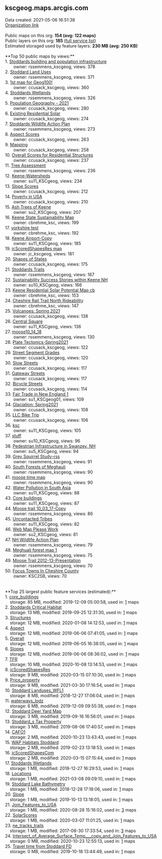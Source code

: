 <h2>kscgeog.maps.arcgis.com</h2> Data created: 2021-05-06 16:51:38 <br /><a target='new' href='https://kscgeog.maps.arcgis.com'>Organization link</a><br /><br />Public maps on this org: <b>154 (avg: 122 maps)</b><br />Public layers on this org: <b>185 </b>(<a target='new' href='https://services.arcgis.com/JNsV9gwtc6W7wYcK/ArcGIS/rest/services'>full service list</a>)<br />Estimated storaged used by feature layers: <b>230 MB (avg: 250 KB)</b><br /><br />**Top 50 public maps by views:**<br />  1. <a target='new' href='https://www.arcgis.com/home/item.html?id=78f14c6d03d846ac83ab80d769d165b7'>Stoddards building and population infrastructure</a> <br />  &nbsp;&nbsp;&nbsp;&nbsp; &nbsp;&nbsp;owner: rssemmens_kscgeog, views: 378<br />  2. <a target='new' href='https://www.arcgis.com/home/item.html?id=df7424725ea348ababfd6ba60ab2bbc5'>Stoddard Land Uses</a> <br />  &nbsp;&nbsp;&nbsp;&nbsp; &nbsp;&nbsp;owner: rssemmens_kscgeog, views: 371<br />  3. <a target='new' href='https://www.arcgis.com/home/item.html?id=a45f696378d3476aa5ccfc025af2622b'>1st map for Geog100!</a> <br />  &nbsp;&nbsp;&nbsp;&nbsp; &nbsp;&nbsp;owner: ccusack_kscgeog, views: 360<br />  4. <a target='new' href='https://www.arcgis.com/home/item.html?id=8311d9e538a4498d8c749f6a634a335b'>Stoddards Wetlands</a> <br />  &nbsp;&nbsp;&nbsp;&nbsp; &nbsp;&nbsp;owner: rssemmens_kscgeog, views: 326<br />  5. <a target='new' href='https://www.arcgis.com/home/item.html?id=5634cab568fb4db0bcf36d3378bd9d06'>Population Geography - 2021</a> <br />  &nbsp;&nbsp;&nbsp;&nbsp; &nbsp;&nbsp;owner: ccusack_kscgeog, views: 280<br />  6. <a target='new' href='https://www.arcgis.com/home/item.html?id=fb86950a73dd4078b5b49e6df0539fd4'>Existing Residential Solar</a> <br />  &nbsp;&nbsp;&nbsp;&nbsp; &nbsp;&nbsp;owner: ccusack_kscgeog, views: 274<br />  7. <a target='new' href='https://www.arcgis.com/home/item.html?id=5fcaa29c997446aab87bab96278e75e3'>Stoddards Wildlife Action Plan</a> <br />  &nbsp;&nbsp;&nbsp;&nbsp; &nbsp;&nbsp;owner: rssemmens_kscgeog, views: 273<br />  8. <a target='new' href='https://www.arcgis.com/home/item.html?id=d8fd226352f84e37a2fab87a07ca5b01'>Aspect Scores</a> <br />  &nbsp;&nbsp;&nbsp;&nbsp; &nbsp;&nbsp;owner: ccusack_kscgeog, views: 263<br />  9. <a target='new' href='https://www.arcgis.com/home/item.html?id=955002dd5cd24bd0b321ddab9c65713b'>Mapping</a> <br />  &nbsp;&nbsp;&nbsp;&nbsp; &nbsp;&nbsp;owner: ccusack_kscgeog, views: 258<br />  10. <a target='new' href='https://www.arcgis.com/home/item.html?id=e367a8a3de6247cab16395a8d9be7e71'>Overall Scores for Residential Structures</a> <br />  &nbsp;&nbsp;&nbsp;&nbsp; &nbsp;&nbsp;owner: ccusack_kscgeog, views: 237<br />  11. <a target='new' href='https://www.arcgis.com/home/item.html?id=28442bb7da4540bfb1c9976c323e892d'>Tree Assessment</a> <br />  &nbsp;&nbsp;&nbsp;&nbsp; &nbsp;&nbsp;owner: rssemmens_kscgeog, views: 236<br />  12. <a target='new' href='https://www.arcgis.com/home/item.html?id=74e1cd6dcb77429ea3f7b159cf4b4dd0'>Keene-Watersheds</a> <br />  &nbsp;&nbsp;&nbsp;&nbsp; &nbsp;&nbsp;owner: su11_KSCgeog, views: 234<br />  13. <a target='new' href='https://www.arcgis.com/home/item.html?id=04b79dfca6fb4e019b042ae426d395f7'>Slope Scores</a> <br />  &nbsp;&nbsp;&nbsp;&nbsp; &nbsp;&nbsp;owner: ccusack_kscgeog, views: 212<br />  14. <a target='new' href='https://www.arcgis.com/home/item.html?id=4b18a84b1d17445f91c64f00d73ac921'>Poverty in USA</a> <br />  &nbsp;&nbsp;&nbsp;&nbsp; &nbsp;&nbsp;owner: ccusack_kscgeog, views: 210<br />  15. <a target='new' href='https://www.arcgis.com/home/item.html?id=5911c50763624f83935bac830b0889af'>Ash Trees of Keene</a> <br />  &nbsp;&nbsp;&nbsp;&nbsp; &nbsp;&nbsp;owner: su2_KSCgeog, views: 207<br />  16. <a target='new' href='https://www.arcgis.com/home/item.html?id=27a33f7ca6e744f9b30240995e893679'>Keene State Sustainability Map</a> <br />  &nbsp;&nbsp;&nbsp;&nbsp; &nbsp;&nbsp;owner: cbrehme_ksc, views: 199<br />  17. <a target='new' href='https://www.arcgis.com/home/item.html?id=2cbfc17955d849efac439129dd9dcd30'>yorkshire test</a> <br />  &nbsp;&nbsp;&nbsp;&nbsp; &nbsp;&nbsp;owner: cbrehme_ksc, views: 192<br />  18. <a target='new' href='https://www.arcgis.com/home/item.html?id=ff0dbd392c234c24af9e0fa3f520fb16'>Keene Airport-Copy</a> <br />  &nbsp;&nbsp;&nbsp;&nbsp; &nbsp;&nbsp;owner: su11_KSCgeog, views: 185<br />  19. <a target='new' href='https://www.arcgis.com/home/item.html?id=7b6791a58fec42e6aba32b053481779d'>jcScoredShapesRes map</a> <br />  &nbsp;&nbsp;&nbsp;&nbsp; &nbsp;&nbsp;owner: jc_kscgeog, views: 181<br />  20. <a target='new' href='https://www.arcgis.com/home/item.html?id=c8571704777b4042923ddec24cbcd37e'>Shapes of States</a> <br />  &nbsp;&nbsp;&nbsp;&nbsp; &nbsp;&nbsp;owner: ccusack_kscgeog, views: 175<br />  21. <a target='new' href='https://www.arcgis.com/home/item.html?id=3a4509f95dfb41a2ad0e5ed69a137ee0'>Stoddards Trails</a> <br />  &nbsp;&nbsp;&nbsp;&nbsp; &nbsp;&nbsp;owner: rssemmens_kscgeog, views: 167<br />  22. <a target='new' href='https://www.arcgis.com/home/item.html?id=9708d238d710414cb4998b74b2e442d5'>Sustainability Success Stories within Keene NH</a> <br />  &nbsp;&nbsp;&nbsp;&nbsp; &nbsp;&nbsp;owner: su10_KSCgeog, views: 166<br />  23. <a target='new' href='https://www.arcgis.com/home/item.html?id=7c8a3f3d5f164c46845106c467e29a59'>Keene Residential Solar Potential Map cb</a> <br />  &nbsp;&nbsp;&nbsp;&nbsp; &nbsp;&nbsp;owner: cbrehme_ksc, views: 153<br />  24. <a target='new' href='https://www.arcgis.com/home/item.html?id=858ad15ffc8f45ad90be3dad427266b5'>Cheshire Rail Trail North Rideability</a> <br />  &nbsp;&nbsp;&nbsp;&nbsp; &nbsp;&nbsp;owner: cbrehme_ksc, views: 147<br />  25. <a target='new' href='https://www.arcgis.com/home/item.html?id=22e8694ca34b44e9812314064bdf982a'>Volcanoes: Spring 2021</a> <br />  &nbsp;&nbsp;&nbsp;&nbsp; &nbsp;&nbsp;owner: ccusack_kscgeog, views: 138<br />  26. <a target='new' href='https://www.arcgis.com/home/item.html?id=453ffdf3d71f46ea9f3c0d8190bb9904'>Central Square</a> <br />  &nbsp;&nbsp;&nbsp;&nbsp; &nbsp;&nbsp;owner: su11_KSCgeog, views: 136<br />  27. <a target='new' href='https://www.arcgis.com/home/item.html?id=17f094b3563f409a8625c5d141d0be23'>moose10_14_18</a> <br />  &nbsp;&nbsp;&nbsp;&nbsp; &nbsp;&nbsp;owner: rssemmens_kscgeog, views: 130<br />  28. <a target='new' href='https://www.arcgis.com/home/item.html?id=5d9dd47a05ea482f8e37769bab47b986'>Plate Tectonics-Spring2021</a> <br />  &nbsp;&nbsp;&nbsp;&nbsp; &nbsp;&nbsp;owner: ccusack_kscgeog, views: 122<br />  29. <a target='new' href='https://www.arcgis.com/home/item.html?id=51dea8778de14741b10b91f1deb18501'>Street Segment Grades</a> <br />  &nbsp;&nbsp;&nbsp;&nbsp; &nbsp;&nbsp;owner: ccusack_kscgeog, views: 120<br />  30. <a target='new' href='https://www.arcgis.com/home/item.html?id=018cbf4dd71b41458c57c456cf3df158'>Slow Streets</a> <br />  &nbsp;&nbsp;&nbsp;&nbsp; &nbsp;&nbsp;owner: ccusack_kscgeog, views: 117<br />  31. <a target='new' href='https://www.arcgis.com/home/item.html?id=4846c0d5919b48e68f2df824c1353873'>Gateway Streets</a> <br />  &nbsp;&nbsp;&nbsp;&nbsp; &nbsp;&nbsp;owner: ccusack_kscgeog, views: 117<br />  32. <a target='new' href='https://www.arcgis.com/home/item.html?id=f8656dd81ebd425283425bacc51c0257'>Bicycle Streets</a> <br />  &nbsp;&nbsp;&nbsp;&nbsp; &nbsp;&nbsp;owner: ccusack_kscgeog, views: 114<br />  33. <a target='new' href='https://www.arcgis.com/home/item.html?id=0daed06aae4042f2b4ba7ac0acc51e9a'>Fair Trade in New England 1</a> <br />  &nbsp;&nbsp;&nbsp;&nbsp; &nbsp;&nbsp;owner: su1_KSCgeog01, views: 109<br />  34. <a target='new' href='https://www.arcgis.com/home/item.html?id=31fe7587302d4e6982d0271a08ade23c'>Glaciation: Spring2021</a> <br />  &nbsp;&nbsp;&nbsp;&nbsp; &nbsp;&nbsp;owner: ccusack_kscgeog, views: 108<br />  35. <a target='new' href='https://www.arcgis.com/home/item.html?id=174472c654ad46ac99b2a827f75981b3'>LLC Bike Trip</a> <br />  &nbsp;&nbsp;&nbsp;&nbsp; &nbsp;&nbsp;owner: ccusack_kscgeog, views: 106<br />  36. <a target='new' href='https://www.arcgis.com/home/item.html?id=769c9cef5bdf41c1857966326250f4c5'>ksc</a> <br />  &nbsp;&nbsp;&nbsp;&nbsp; &nbsp;&nbsp;owner: su11_KSCgeog, views: 105<br />  37. <a target='new' href='https://www.arcgis.com/home/item.html?id=977c16e2ab6a49dfb8e889be78504bf5'>stuff</a> <br />  &nbsp;&nbsp;&nbsp;&nbsp; &nbsp;&nbsp;owner: su10_KSCgeog, views: 96<br />  38. <a target='new' href='https://www.arcgis.com/home/item.html?id=bff6e9690a4d4127a988f6cef12eec49'>Pedestrian Infrastructure in Swanzey, NH</a> <br />  &nbsp;&nbsp;&nbsp;&nbsp; &nbsp;&nbsp;owner: su5_KSCgeog, views: 94<br />  39. <a target='new' href='https://www.arcgis.com/home/item.html?id=6039b472558f4f8d8ae3d69f24fab1dd'>Grey Squirrel Study-rss</a> <br />  &nbsp;&nbsp;&nbsp;&nbsp; &nbsp;&nbsp;owner: rssemmens_kscgeog, views: 91<br />  40. <a target='new' href='https://www.arcgis.com/home/item.html?id=fd9f43be90724a3b964a097efa822f40'>South Forests of Meghauli</a> <br />  &nbsp;&nbsp;&nbsp;&nbsp; &nbsp;&nbsp;owner: rssemmens_kscgeog, views: 90<br />  41. <a target='new' href='https://www.arcgis.com/home/item.html?id=a659d6edf2414d2fba0a1a7db077cb95'>moose time map</a> <br />  &nbsp;&nbsp;&nbsp;&nbsp; &nbsp;&nbsp;owner: rssemmens_kscgeog, views: 90<br />  42. <a target='new' href='https://www.arcgis.com/home/item.html?id=dcedf8ed9fce4768ace5cfa5998e9534'>Water Pollution in South Asia</a> <br />  &nbsp;&nbsp;&nbsp;&nbsp; &nbsp;&nbsp;owner: su11_KSCgeog, views: 88<br />  43. <a target='new' href='https://www.arcgis.com/home/item.html?id=097a08361a8241beb883e4464d0d1578'>Core buildings</a> <br />  &nbsp;&nbsp;&nbsp;&nbsp; &nbsp;&nbsp;owner: su11_KSCgeog, views: 87<br />  44. <a target='new' href='https://www.arcgis.com/home/item.html?id=8f61704131aa47e0973e1b4a74022121'>Moose trail 10_03_17-Copy</a> <br />  &nbsp;&nbsp;&nbsp;&nbsp; &nbsp;&nbsp;owner: rssemmens_kscgeog, views: 86<br />  45. <a target='new' href='https://www.arcgis.com/home/item.html?id=fea6714c0beb4063a667c93ac6812565'>Uncontacted Tribes</a> <br />  &nbsp;&nbsp;&nbsp;&nbsp; &nbsp;&nbsp;owner: su11_KSCgeog, views: 82<br />  46. <a target='new' href='https://www.arcgis.com/home/item.html?id=61cc7f4edae9478c9aa7c12187d75a01'>Web Map Please Work</a> <br />  &nbsp;&nbsp;&nbsp;&nbsp; &nbsp;&nbsp;owner: su2_KSCgeog, views: 81<br />  47. <a target='new' href='https://www.arcgis.com/home/item.html?id=f09972a60f8743309a902d06514d4e90'>NH Wildlife Action Plan</a> <br />  &nbsp;&nbsp;&nbsp;&nbsp; &nbsp;&nbsp;owner: rssemmens_kscgeog, views: 79<br />  48. <a target='new' href='https://www.arcgis.com/home/item.html?id=17b7644be996478c9bb0e8e282d4e3ff'>Meghuali forest map 1</a> <br />  &nbsp;&nbsp;&nbsp;&nbsp; &nbsp;&nbsp;owner: rssemmens_kscgeog, views: 75<br />  49. <a target='new' href='https://www.arcgis.com/home/item.html?id=da2c76333a2d44ac9625a43d5353ba50'>Moose Trail 2012-13-Presentation</a> <br />  &nbsp;&nbsp;&nbsp;&nbsp; &nbsp;&nbsp;owner: rssemmens_kscgeog, views: 70<br />  50. <a target='new' href='https://www.arcgis.com/home/item.html?id=7db551c252aa4f149f61690eca989890'>Focus Towns In Cheshire County</a> <br />  &nbsp;&nbsp;&nbsp;&nbsp; &nbsp;&nbsp;owner: KSC2SB, views: 70<br /><br /><br />**Top 25 largest public feature services (estimated):**<br /> 1. <a target='new' href='https://www.arcgis.com/home/item.html?id=6707f9746ae846818293a60cf2e3186d'>core_buildings</a><br /> &nbsp;&nbsp;&nbsp;&nbsp;storage: 85 MB, modified: 2019-12-09 05:00:58,  used in: <a target='new' href='https://ed-ind-tb.s3-us-west-1.amazonaws.com/ADI/6707f9746ae846818293a60cf2e3186d.html'> 1</a> maps<br /> 2. <a target='new' href='https://www.arcgis.com/home/item.html?id=719e31d61b89483fb38d75721540f847'>Stoddards Critical Habitat</a><br /> &nbsp;&nbsp;&nbsp;&nbsp;storage: 13 MB, modified: 2019-09-25 12:31:30,  used in: <a target='new' href='https://ed-ind-tb.s3-us-west-1.amazonaws.com/ADI/719e31d61b89483fb38d75721540f847.html'> 1</a> maps<br /> 3. <a target='new' href='https://www.arcgis.com/home/item.html?id=ab42a40b2cd6462d8eb36220674870d2'>Structures</a><br /> &nbsp;&nbsp;&nbsp;&nbsp;storage: 12 MB, modified: 2020-01-08 14:12:53,  used in: <a target='new' href='https://ed-ind-tb.s3-us-west-1.amazonaws.com/ADI/ab42a40b2cd6462d8eb36220674870d2.html'> 1</a> maps<br /> 4. <a target='new' href='https://www.arcgis.com/home/item.html?id=cda3e30fb77748af9e8e3fcab8ec1b5a'>Aspect</a><br /> &nbsp;&nbsp;&nbsp;&nbsp;storage: 12 MB, modified: 2019-06-06 07:41:05,  used in: <a target='new' href='https://ed-ind-tb.s3-us-west-1.amazonaws.com/ADI/cda3e30fb77748af9e8e3fcab8ec1b5a.html'> 1</a> maps<br /> 5. <a target='new' href='https://www.arcgis.com/home/item.html?id=82fb8298a73348a7b19ffaeaa63271ce'>Overall</a><br /> &nbsp;&nbsp;&nbsp;&nbsp;storage: 12 MB, modified: 2019-06-05 16:38:05,  used in: <a target='new' href='https://ed-ind-tb.s3-us-west-1.amazonaws.com/ADI/82fb8298a73348a7b19ffaeaa63271ce.html'> 1</a> maps<br /> 6. <a target='new' href='https://www.arcgis.com/home/item.html?id=7d4c9f6df0494857aa55133114e941fb'>Slopes</a><br /> &nbsp;&nbsp;&nbsp;&nbsp;storage: 12 MB, modified: 2019-06-06 08:36:02,  used in: <a target='new' href='https://ed-ind-tb.s3-us-west-1.amazonaws.com/ADI/7d4c9f6df0494857aa55133114e941fb.html'> 1</a> maps<br /> 7. <a target='new' href='https://www.arcgis.com/home/item.html?id=74911f083f134b60bab778cd3e9538cf'>TFR</a><br /> &nbsp;&nbsp;&nbsp;&nbsp;storage: 10 MB, modified: 2020-10-08 13:14:53,  used in: <a target='new' href='https://ed-ind-tb.s3-us-west-1.amazonaws.com/ADI/74911f083f134b60bab778cd3e9538cf.html'> 1</a> maps<br /> 8. <a target='new' href='https://www.arcgis.com/home/item.html?id=1364edea8c0a43fa9355494112d4f7df'>jcScoredShapesRes</a><br /> &nbsp;&nbsp;&nbsp;&nbsp;storage: 9 MB, modified: 2020-03-15 07:10:30,  used in: <a target='new' href='https://ed-ind-tb.s3-us-west-1.amazonaws.com/ADI/1364edea8c0a43fa9355494112d4f7df.html'> 1</a> maps<br /> 9. <a target='new' href='https://www.arcgis.com/home/item.html?id=d0f6bddbc5a54168b7ffeb4846274797'>Price_property</a><br /> &nbsp;&nbsp;&nbsp;&nbsp;storage: 9 MB, modified: 2021-03-30 17:16:54,  used in: <a target='new' href='https://ed-ind-tb.s3-us-west-1.amazonaws.com/ADI/d0f6bddbc5a54168b7ffeb4846274797.html'> 1</a> maps<br /> 10. <a target='new' href='https://www.arcgis.com/home/item.html?id=b74d28cebe5f400d998d750164a1dfe7'>Stoddard Landuses_WFL1</a><br /> &nbsp;&nbsp;&nbsp;&nbsp;storage: 8 MB, modified: 2018-12-27 17:06:04,  used in: <a target='new' href='https://ed-ind-tb.s3-us-west-1.amazonaws.com/ADI/b74d28cebe5f400d998d750164a1dfe7.html'> 1</a> maps<br /> 11. <a target='new' href='https://www.arcgis.com/home/item.html?id=d658fb38bb0a4f37acd903eb52765744'>waterways_lodz</a><br /> &nbsp;&nbsp;&nbsp;&nbsp;storage: 6 MB, modified: 2019-12-09 09:55:38,  used in: <a target='new' href='https://ed-ind-tb.s3-us-west-1.amazonaws.com/ADI/d658fb38bb0a4f37acd903eb52765744.html'> 1</a> maps<br /> 12. <a target='new' href='https://www.arcgis.com/home/item.html?id=db3cf31cb41843419969a50f9764a801'>Stoddard Deer Yard Map</a><br /> &nbsp;&nbsp;&nbsp;&nbsp;storage: 3 MB, modified: 2019-09-16 16:56:01,  used in: <a target='new' href='https://ed-ind-tb.s3-us-west-1.amazonaws.com/ADI/db3cf31cb41843419969a50f9764a801.html'> 1</a> maps<br /> 13. <a target='new' href='https://www.arcgis.com/home/item.html?id=772a7e6174134eec834b92ceada832b5'>Stoddard_s Tax Property</a><br /> &nbsp;&nbsp;&nbsp;&nbsp;storage: 3 MB, modified: 2019-08-06 17:40:57,  used in: <a target='new' href='https://ed-ind-tb.s3-us-west-1.amazonaws.com/ADI/772a7e6174134eec834b92ceada832b5.html'> 1</a> maps<br /> 14. <a target='new' href='https://www.arcgis.com/home/item.html?id=a30f84380e624808934edad70b3ac5d4'>CAFO1</a><br /> &nbsp;&nbsp;&nbsp;&nbsp;storage: 2 MB, modified: 2020-10-23 13:43:43,  used in: <a target='new' href='https://ed-ind-tb.s3-us-west-1.amazonaws.com/ADI/a30f84380e624808934edad70b3ac5d4.html'> 1</a> maps<br /> 15. <a target='new' href='https://www.arcgis.com/home/item.html?id=5c78d2a1cbb44582aaf7f361122be0ec'>WAP Habitats Stoddard</a><br /> &nbsp;&nbsp;&nbsp;&nbsp;storage: 2 MB, modified: 2019-02-23 13:18:53,  used in: <a target='new' href='https://ed-ind-tb.s3-us-west-1.amazonaws.com/ADI/5c78d2a1cbb44582aaf7f361122be0ec.html'> 1</a> maps<br /> 16. <a target='new' href='https://www.arcgis.com/home/item.html?id=f0e44133be0048ed9cbe1d196537e1ef'>jcScoredShapesCom</a><br /> &nbsp;&nbsp;&nbsp;&nbsp;storage: 2 MB, modified: 2020-03-15 07:15:44,  used in: <a target='new' href='https://ed-ind-tb.s3-us-west-1.amazonaws.com/ADI/f0e44133be0048ed9cbe1d196537e1ef.html'> 1</a> maps<br /> 17. <a target='new' href='https://www.arcgis.com/home/item.html?id=c38d0a5bd24647fe97085d2ccb009d4f'>Stoddards Wetlands</a><br /> &nbsp;&nbsp;&nbsp;&nbsp;storage: 1 MB, modified: 2018-12-27 16:29:53,  used in: <a target='new' href='https://ed-ind-tb.s3-us-west-1.amazonaws.com/ADI/c38d0a5bd24647fe97085d2ccb009d4f.html'> 1</a> maps<br /> 18. <a target='new' href='https://www.arcgis.com/home/item.html?id=efa086f717e748dda5decbc476070d1d'>Locations</a><br /> &nbsp;&nbsp;&nbsp;&nbsp;storage: 1 MB, modified: 2021-03-08 09:09:10,  used in: <a target='new' href='https://ed-ind-tb.s3-us-west-1.amazonaws.com/ADI/efa086f717e748dda5decbc476070d1d.html'> 1</a> maps<br /> 19. <a target='new' href='https://www.arcgis.com/home/item.html?id=f1ed8d61efca499b9cd2b7ea46299c25'>Stoddard Lake Bathymetry</a><br /> &nbsp;&nbsp;&nbsp;&nbsp;storage: 1 MB, modified: 2018-12-28 17:18:06,  used in: <a target='new' href='https://ed-ind-tb.s3-us-west-1.amazonaws.com/ADI/f1ed8d61efca499b9cd2b7ea46299c25.html'> 1</a> maps<br /> 20. <a target='new' href='https://www.arcgis.com/home/item.html?id=d5063b36ee3148c298efc6077432b0c3'>Slope</a><br /> &nbsp;&nbsp;&nbsp;&nbsp;storage: 1 MB, modified: 2019-10-13 13:18:05,  used in: <a target='new' href='https://ed-ind-tb.s3-us-west-1.amazonaws.com/ADI/d5063b36ee3148c298efc6077432b0c3.html'> 1</a> maps<br /> 21. <a target='new' href='https://www.arcgis.com/home/item.html?id=c9db7f241e214c589b2001833ca7262e'>Join_Features_to_USA</a><br /> &nbsp;&nbsp;&nbsp;&nbsp;storage: 1 MB, modified: 2020-08-28 15:16:02,  used in: <a target='new' href='https://ed-ind-tb.s3-us-west-1.amazonaws.com/ADI/c9db7f241e214c589b2001833ca7262e.html'> 3</a> maps<br /> 22. <a target='new' href='https://www.arcgis.com/home/item.html?id=b1df9d3972fb42bf864df82d17563a63'>SolarScores</a><br /> &nbsp;&nbsp;&nbsp;&nbsp;storage: 1 MB, modified: 2020-03-07 11:01:25,  used in: <a target='new' href='https://ed-ind-tb.s3-us-west-1.amazonaws.com/ADI/b1df9d3972fb42bf864df82d17563a63.html'> 1</a> maps<br /> 23. <a target='new' href='https://www.arcgis.com/home/item.html?id=588706792281442ea4747d8bff638505'>ne_tracks_trails</a><br /> &nbsp;&nbsp;&nbsp;&nbsp;storage: 1 MB, modified: 2017-08-30 17:33:54,  used in: <a target='new' href='https://ed-ind-tb.s3-us-west-1.amazonaws.com/ADI/588706792281442ea4747d8bff638505.html'> 3</a> maps<br /> 24. <a target='new' href='https://www.arcgis.com/home/item.html?id=3cef04581e2e4666b6f554f8d7c65b58'>Intersect_of_Average_Surface_Temp___copy_and_Join_Features_to_USA</a><br /> &nbsp;&nbsp;&nbsp;&nbsp;storage: 0 MB, modified: 2020-10-23 12:55:13,  used in: <a target='new' href='https://ed-ind-tb.s3-us-west-1.amazonaws.com/ADI/3cef04581e2e4666b6f554f8d7c65b58.html'> 1</a> maps<br /> 25. <a target='new' href='https://www.arcgis.com/home/item.html?id=00d6acb4d4c049779faf4c3860f8ccf1'>Travel time from Stoddard FD</a><br /> &nbsp;&nbsp;&nbsp;&nbsp;storage: 0 MB, modified: 2019-10-18 13:44:49,  used in: <a target='new' href='https://ed-ind-tb.s3-us-west-1.amazonaws.com/ADI/00d6acb4d4c049779faf4c3860f8ccf1.html'> 1</a> maps<br />